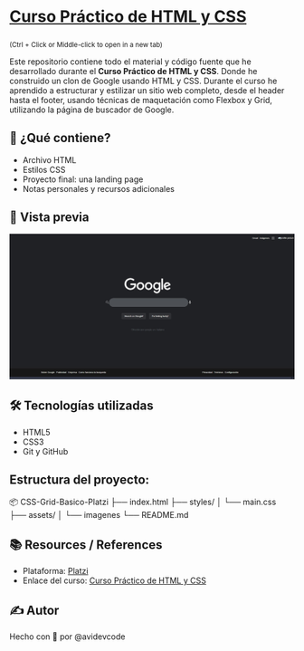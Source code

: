 # [Curso Práctico de HTML y CSS](https://platzi.com/cursos/html-practico/) 

<sub>(Ctrl + Click or Middle-click to open in a new tab)</sub>

Este repositorio contiene todo el material y código fuente que he desarrollado durante el **Curso Práctico de HTML y CSS**. 
Donde he construido un clon de Google usando HTML y CSS. Durante el curso he aprendido a estructurar y estilizar un sitio web completo, desde el header hasta el footer, usando técnicas de maquetación como Flexbox y Grid, utilizando la página de buscador de Google.

## 🚀 ¿Qué contiene?
- Archivo HTML
- Estilos CSS
- Proyecto final: una landing page
- Notas personales y recursos adicionales

## 📸 Vista previa
![Captura del proyecto](./assets/img/screenshot-curso-html-css-practico.jpg)

## 🛠️ Tecnologías utilizadas
- HTML5
- CSS3
- Git y GitHub

## Estructura del proyecto:
📦 CSS-Grid-Basico-Platzi
├── index.html
├── styles/
│   └── main.css
├── assets/
│   └── imagenes
└── README.md

## 📚 Resources / References
- Plataforma: [Platzi](https://platzi.com)
- Enlace del curso: [Curso Práctico de HTML y CSS](https://platzi.com/cursos/html-practico/)

## ✍️ Autor
Hecho con 💚 por @avidevcode
